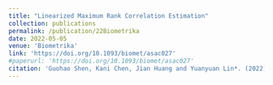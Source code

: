 ```yaml
---
title: "Linearized Maximum Rank Correlation Estimation"
collection: publications
permalink: /publication/22Biometrika
date: 2022-05-05
venue: 'Biometrika'
link: 'https://doi.org/10.1093/biomet/asac027'
#paperurl: 'https://doi.org/10.1093/biomet/asac027'
citation: 'Guohao Shen, Kani Chen, Jian Huang and Yuanyuan Lin*. (2022). &quot;Linearized Maximum Rank Correlation Estimation. &quot; <i>Biometrika.</i>'
---
```

